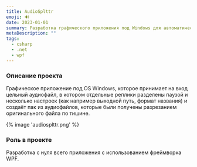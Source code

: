 ```yaml
---
title: AudioSplttr
emoji: 🔊
date: 2023-01-01
summary: Разработка графического приложения под Windows для автоматического разделения аудиодорожки на фрагменты по уровню тишины
metaDescription: ""
tags:
  - csharp
  - .net
  - wpf
---
```


### Описание проекта

Графическое приложение под OS Windows, которое принимает на вход цельный аудиофайл, в котором отдельные реплики разделены паузой и несколько настроек (как например выходной путь, формат названия) и создаёт пак из аудиофайлов, которые были получены разрезанием оригинального файла по тишине.

{% image 'audiosplttr.png' %}

### Роль в проекте

Разработка с нуля всего приложения с использованием фреймворка WPF.
